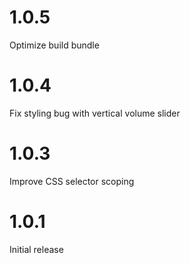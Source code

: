 # 1.0.5

Optimize build bundle

# 1.0.4

Fix styling bug with vertical volume slider

# 1.0.3

Improve CSS selector scoping

# 1.0.1

Initial release
